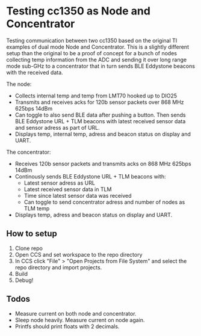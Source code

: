 # Testing cc1350 as Node and Concentrator
Testing communication between two cc1350 based on the original TI examples of dual mode Node and Concentrator. This is a slightly different setup than the original to be a proof of concept for a bunch of nodes collecting temp information from the ADC and sending it over long range mode sub-GHz to a concentrator that in turn sends BLE Eddystone beacons with the received data.

The node:
* Collects internal temp and temp from LMT70 hooked up to DIO25
* Transmits and receives acks for 120b sensor packets over 868 MHz 625bps 14dBm
* Can toggle to also send BLE data after pushing a button. Then sends BLE Eddystone URL + TLM beacons with latest received sensor data and sensor adress as part of URL.
* Displays temp, internal temp, adress and beacon status on display and UART.

The concentrator:
* Receives 120b sensor packets and transmits acks on 868 MHz 625bps 14dBm
* Continously sends BLE Eddystone URL + TLM beacons with:
  * Latest sensor adress as URL
  * Latest received sensor data in TLM
  * Time since latest sensor data was received
  * Can toggle to send concentrator adress and number of nodes as TLM temp
* Displays temp, adress and beacon status on display and UART.

## How to setup
1. Clone repo
1. Open CCS and set workspace to the repo directory
1. In CCS click "File" > "Open Projects from File System" and select the repo directory and import projects.
1. Build
1. Debug!

## Todos
* Measure current on both node and concentrator.
* Sleep node heavily. Measure current on node again.
* Printfs should print floats with 2 decimals.
